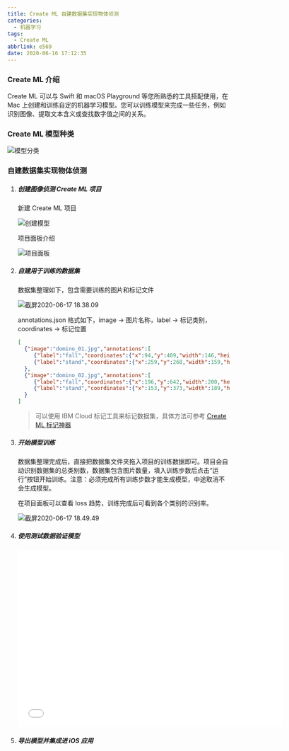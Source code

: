 ```yaml
---
title: Create ML 自建数据集实现物体侦测
categories:
  - 机器学习
tags:
  - Create ML
abbrlink: e569
date: 2020-06-16 17:12:35
---
```


### Create ML 介绍

Create ML 可以与 Swift 和 macOS Playground 等您所熟悉的工具搭配使用，在 Mac 上创建和训练自定的机器学习模型。您可以训练模型来完成一些任务，例如识别图像、提取文本含义或查找数字值之间的关系。

### Create ML 模型种类

![模型分类](https://i.loli.net/2020/06/17/LwsEPZMcrJbVSvI.png)

### 自建数据集实现物体侦测

1. ##### 创建图像侦测 Create ML 项目

   新建 Create ML 项目

   ![创建模型](https://i.loli.net/2020/06/17/t1FvVm8H6S59pKs.png)

   项目面板介绍

   ![项目面板](https://i.loli.net/2020/06/17/QwRdbG3WEgMJkXC.png)

2. ##### 自建用于训练的数据集

   数据集整理如下，包含需要训练的图片和标记文件

   ![截屏2020-06-17 18.38.09](https://i.loli.net/2020/06/17/HT4jxsbMySFzr9h.png)

   annotations.json 格式如下，image → 图片名称，label → 标记类别，coordinates → 标记位置

   ```json
   [
     {"image":"domino_01.jpg","annotations":[
        {"label":"fall","coordinates":{"x":94,"y":409,"width":146,"height":225}},
        {"label":"stand","coordinates":{"x":259,"y":268,"width":159,"height":269}}]
     },
     {"image":"domino_02.jpg","annotations":[
        {"label":"fall","coordinates":{"x":196,"y":642,"width":200,"height":278}},
        {"label":"stand","coordinates":{"x":153,"y":373,"width":189,"height":263}}]
     }
   ]
   ```

   > 可以使用 IBM Cloud 标记工具来标记数据集，具体方法可参考  [Create ML 标记神器](https://blog.csdn.net/duxinshuxiaobian/article/details/95915249)

3. ##### 开始模型训练

   数据集整理完成后，直接把数据集文件夹拖入项目的训练数据即可。项目会自动识别数据集的总类别数，数据集包含图片数量，填入训练步数后点击“运行”按钮开始训练。注意：必须完成所有训练步数才能生成模型，中途取消不会生成模型。

   在项目面板可以查看 loss 趋势，训练完成后可看到各个类别的识别率。

   ![截屏2020-06-17 18.49.49](https://i.loli.net/2020/06/17/pIAiKnek27YS8u5.png)

4. ##### 使用测试数据验证模型

   <iframe height="400" width="600" src="//player.bilibili.com/player.html?aid=371069850&bvid=BV1kZ4y1H7ct&cid=203127865&page=1" scrolling="no" border="0" frameborder="no" framespacing="0" allowfullscreen="true"> </iframe>

5. ##### 导出模型并集成进 iOS 应用

   

   

